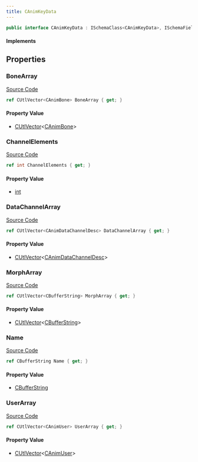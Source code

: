 ```yaml
---
title: CAnimKeyData
---
```


```csharp
public interface CAnimKeyData : ISchemaClass<CAnimKeyData>, ISchemaField, ISchemaClass, INativeHandle
```

#### Implements

## Properties

### BoneArray

[Source Code](https://github.com/swiftly-solution/swiftlys2/blob/main/managed/src/SwiftlyS2.Generated/Schemas/Interfaces/CAnimKeyData.cs#L19)

```csharp
ref CUtlVector<CAnimBone> BoneArray { get; }
```

#### Property Value

- [CUtlVector](/docs/api/-1)<[CAnimBone](/docs/api/shared/schemadefinitions/canimbone)>

### ChannelElements

[Source Code](https://github.com/swiftly-solution/swiftlys2/blob/main/managed/src/SwiftlyS2.Generated/Schemas/Interfaces/CAnimKeyData.cs#L25)

```csharp
ref int ChannelElements { get; }
```

#### Property Value

- [int](https://learn.microsoft.com/dotnet/api/system.int32)

### DataChannelArray

[Source Code](https://github.com/swiftly-solution/swiftlys2/blob/main/managed/src/SwiftlyS2.Generated/Schemas/Interfaces/CAnimKeyData.cs#L27)

```csharp
ref CUtlVector<CAnimDataChannelDesc> DataChannelArray { get; }
```

#### Property Value

- [CUtlVector](/docs/api/-1)<[CAnimDataChannelDesc](/docs/api/shared/schemadefinitions/canimdatachanneldesc)>

### MorphArray

[Source Code](https://github.com/swiftly-solution/swiftlys2/blob/main/managed/src/SwiftlyS2.Generated/Schemas/Interfaces/CAnimKeyData.cs#L23)

```csharp
ref CUtlVector<CBufferString> MorphArray { get; }
```

#### Property Value

- [CUtlVector](/docs/api/-1)<[CBufferString](/docs/api/shared/natives/cbufferstring)>

### Name

[Source Code](https://github.com/swiftly-solution/swiftlys2/blob/main/managed/src/SwiftlyS2.Generated/Schemas/Interfaces/CAnimKeyData.cs#L17)

```csharp
ref CBufferString Name { get; }
```

#### Property Value

- [CBufferString](/docs/api/shared/natives/cbufferstring)

### UserArray

[Source Code](https://github.com/swiftly-solution/swiftlys2/blob/main/managed/src/SwiftlyS2.Generated/Schemas/Interfaces/CAnimKeyData.cs#L21)

```csharp
ref CUtlVector<CAnimUser> UserArray { get; }
```

#### Property Value

- [CUtlVector](/docs/api/-1)<[CAnimUser](/docs/api/shared/schemadefinitions/canimuser)>


